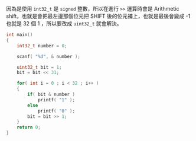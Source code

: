 因為是使用 `int32_t` 是 `signed` 整數，所以在進行 `>>` 運算時會是 Arithmetic shift，也就是會把最左邊那個位元把 SHIFT 後的位元補上，也就是最後會變成 -1 也就是 32 個 1 ，所以要改成 `uint32_t` 就會解決。

```c
int main()
{
    int32_t number = 0;

    scanf( "%d", & number );

    uint32_t bit = 1;
    bit = bit << 31;

    for( int i = 0 ; i < 32 ; i++ )
    {
        if( bit & number )
            printf( "1" );
        else
            printf( "0" );
        bit = bit >> 1;
    }
    return 0;
}
```